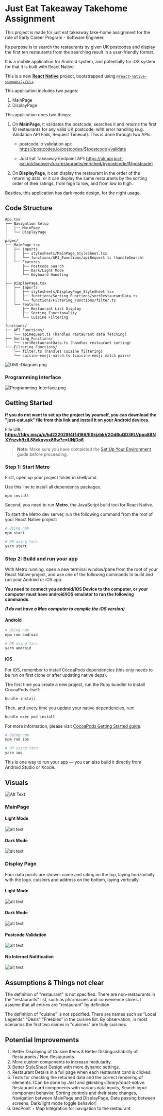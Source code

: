 # Just Eat Takeaway Takehome Assignment

This project is made for just eat takeaway take-home assignment for the role of Early Career Program - Software Engineer. 

Its purpose is to search the restaurants by given UK postcodes and display the first ten restaurants from the searching result in a user-friendly format.

It is a mobile application for Android system, and potentially for iOS system for that it is built with React Native.

This is a new [**React Native**](https://reactnative.dev) project, bootstrapped using [`@react-native-community/cli`](https://github.com/react-native-community/cli).

This application includes two pages:

1. MainPage
2. DisplayPage

This application does two things:

1. On **MainPage**, it validates the postcode, searches it and returns the first 10 restaurants for any valid UK postcode, with error handling (e.g. Validation API Fails, Request Timeout). This is done through two APIs: 

   - postcode.io validation api: https://postcodes.io/postcodes/${postcode}/validate
   
   - Just Eat Takeaway Endpoint API: 
   https://uk.api.just-eat.io/discovery/uk/restaurants/enriched/bypostcode/${postcode}

2. On **DisplayPage**, it can display the restaurant in the order of the returning data, or it can display the same restaurants by the sorting order of their ratings, from high to low, and from low to high.

Besides, this application has dark mode design, for the night usage.

## Code Structure

```
App.tsx
├── Navigation Setup
│   ├── MainPage
│   └── DisplayPage
│
pages/
├── MainPage.tsx
│   ├── Imports
│   │   ├── stylesheets/MainPage_StyleSheet.tsx
│   │   └── functions/API_Functions/apiRequest.ts (handleSearch)
│   └── Features
│       ├── Postcode Search
│       ├── Dark/Light Mode
│       └── Keyboard Handling
│
├── DisplayPage.tsx
│   ├── Imports
│   │   ├── stylesheets/DisplayPage_StyleSheet.tsx
│   │   ├── functions/Sorting_Functions/sortRestaurantData.ts
│   │   └── functions/Filtering_Functions/filter.ts
│   └── Features
│       ├── Restaurant List Display
│       ├── Sorting Functionality
│       └── Cuisine Filtering
│
functions/
├── API_Functions/
│   └── apiRequest.ts (handles restaurant data fetching)
├── Sorting_Functions/
│   └── sortRestaurantData.ts (handles restaurant sorting)
└── Filtering_Functions/
    └── filter.ts (handles cuisine filtering)
    └── cuisine-emoji-match.ts (cuisine-emoji match pairs)
```

![UML-Diagram.png](https://i.postimg.cc/t4d8sPVH/UML-Diagram.png)

### Programming Interface
![Programming-Interface.png](https://i.postimg.cc/mrfM5zdh/Programming-Interface.png)

## Getting Started

**If you do not want to set up the project by yourself, you can download the "just-eat.apk" file from this link and install it on your Android devices.**

File URL: **https://1drv.ms/u/c/bd222029f4f1d186/ESkjzbkV2OdBuQD3RLVppp8BNXYnzvh9zIL88ckqvyx86w?e=UNjDo6**

> **Note**: Make sure you have completed the [Set Up Your Environment](https://reactnative.dev/docs/set-up-your-environment) guide before proceeding.

### Step 1: Start Metro

First, open up your project folder in shell/cmd. 

Use this line to install all dependency packages.

```
npm install
```

Second, you need to run **Metro**, the JavaScript build tool for React Native.

To start the Metro dev server, run the following command from the root of your React Native project:

```sh
# Using npm
npm start

# OR using Yarn
yarn start
```

### Step 2: Build and run your app

With Metro running, open a new terminal window/pane from the root of your React Native project, and use one of the following commands to build and run your Android or iOS app:

**You need to connect you android/iOS Device to the computer, or your computer must have android/iOS emulator to run the following commands.**
  
***(I do not have a Mac computer to compile the iOS version)***

#### Android

```sh
# Using npm
npm run android

# OR using Yarn
yarn android
```

#### iOS

For iOS, remember to install CocoaPods dependencies (this only needs to be run on first clone or after updating native deps).

The first time you create a new project, run the Ruby bundler to install CocoaPods itself:

```sh
bundle install
```

Then, and every time you update your native dependencies, run:

```sh
bundle exec pod install
```

For more information, please visit [CocoaPods Getting Started guide](https://guides.cocoapods.org/using/getting-started.html).

```sh
# Using npm
npm run ios

# OR using Yarn
yarn ios
```

This is one way to run your app — you can also build it directly from Android Studio or Xcode.

## Visuals

![Alt Text](https://media4.giphy.com/media/v1.Y2lkPTc5MGI3NjExZDMweTVhdzg1MzMzYjQ5MGYxaWpxeHgyaG0zOG1zZnFiYTJxYTA5dCZlcD12MV9pbnRlcm5hbF9naWZfYnlfaWQmY3Q9Zw/BCDnVJWGJzx31YjlLz/giphy.gif)

### MainPage

#### Light Mode
<img src="https://i.postimg.cc/02Xv0hky/Mainpage-Lightmode.png" alt="alt text" title="MainPage, LightMode">

#### Dark Mode
<img src="https://i.postimg.cc/Hx0H0xxq/Mainpage-Darkmode.png" alt="alt text" title="MainPage, DarkMode">

### Display Page

Four data points are shown: name and rating on the top, laying horizontally with the logo. cuisines and address on the bottom, laying vertically.

#### Light Mode
<img src="https://i.postimg.cc/XJrdXRYB/Display-Page-Lightmode.png" alt="alt text" title="DisplayPage, LightMode">

#### Dark Mode
<img src="https://i.postimg.cc/MTgRB9nP/Display-Page-Darkmode.png" alt="alt text" title="DisplayPage, DarkMode">

#### Postcode Validation
<img src="https://i.postimg.cc/MZnVCXwS/Main-Page-Invalid-Postcode.png" alt="alt text" title="MainPage, Invalid Postcode">

#### No Internet Notification
<img src="https://i.postimg.cc/Pf0YThf8/Main-Page-No-Internet.png" alt="alt text" title="MainPage, No Internet">

## Assumptions & Things not clear
The definition of "restaurant" is not specified. There are non-restaurants in the "restaurants" list, such as pharmacies and convenience stores. I assume that all entries are "restaurant" by definition.

The definition of "cuisine" is not specified. There are names such as "Local Legends" "Deals" "Freebies" in the cuisine list. By observation, in most scenarios the first two names in "cuisines" are truly cuisines.

## Potential Improvements

1. Better Displaying of Cuisine Items & Better Distinguishability of Restaurants / Non-Restaurants.
2. More custom components to increase modularity.
3. Better StyleSheet Design with more dynamic settings.
4. Restaurant Details in a full page when each restaurant card is clicked.
5. Tests for checking the returned data and the correct rendering of elements.
(Can be done by *Jest* and *@testing-library/react-native*: Restaurant card components with various data inputs, Search input component behavior, Sorting controls and their state changes, Navigation between MainPage and DisplayPage, Data passing between screens, Dark/light mode toggle behavior)
6. GeoPoint + Map Integration for navigation to the restaurant.